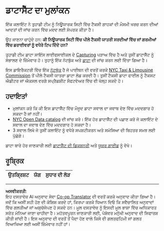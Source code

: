 <!--
CO_OP_TRANSLATOR_METADATA:
{
  "original_hash": "564445c39ad29a491abcb9356fc4d47d",
  "translation_date": "2025-08-27T18:00:44+00:00",
  "source_file": "4-Data-Science-Lifecycle/14-Introduction/assignment.md",
  "language_code": "pa"
}
-->
# ਡਾਟਾਸੈੱਟ ਦਾ ਮੁਲਾਂਕਨ

ਇੱਕ ਕਲਾਇੰਟ ਨੇ ਤੁਹਾਡੀ ਟੀਮ ਨੂੰ ਨਿਊਯਾਰਕ ਸਿਟੀ ਵਿੱਚ ਟੈਕਸੀ ਗਾਹਕਾਂ ਦੀ ਮੌਸਮੀ ਖਰਚ ਕਰਨ ਦੀਆਂ ਆਦਤਾਂ ਦੀ ਜਾਂਚ ਕਰਨ ਵਿੱਚ ਮਦਦ ਲਈ ਸੰਪਰਕ ਕੀਤਾ ਹੈ।

ਉਹ ਜਾਣਨਾ ਚਾਹੁੰਦੇ ਹਨ: **ਕੀ ਨਿਊਯਾਰਕ ਸਿਟੀ ਵਿੱਚ ਪੀਲੇ ਟੈਕਸੀ ਯਾਤਰੀ ਸਰਦੀਆਂ ਵਿੱਚ ਜਾਂ ਗਰਮੀਆਂ ਵਿੱਚ ਡਰਾਈਵਰਾਂ ਨੂੰ ਵਧੇਰੇ ਟਿਪ ਦਿੰਦੇ ਹਨ?**

ਤੁਹਾਡੀ ਟੀਮ ਡਾਟਾ ਸਾਇੰਸ ਲਾਈਫਸਾਈਕਲ ਦੇ [Capturing](Readme.md#Capturing) ਪੜਾਅ ਵਿੱਚ ਹੈ ਅਤੇ ਤੁਸੀਂ ਡਾਟਾਸੈੱਟ ਨੂੰ ਸੰਭਾਲਣ ਦੇ ਜ਼ਿੰਮੇਵਾਰ ਹੋ। ਤੁਹਾਨੂੰ ਇੱਕ ਨੋਟਬੁੱਕ ਅਤੇ [ਡਾਟਾ](../../../../data/taxi.csv) ਦੀ ਜਾਂਚ ਕਰਨ ਲਈ ਦਿੱਤਾ ਗਿਆ ਹੈ।

ਇਸ ਡਾਇਰੈਕਟਰੀ ਵਿੱਚ ਇੱਕ [ਨੋਟਬੁੱਕ](notebook.ipynb) ਹੈ ਜੋ ਪਾਈਥਨ ਦੀ ਵਰਤੋਂ ਕਰਕੇ [NYC Taxi & Limousine Commission](https://docs.microsoft.com/en-us/azure/open-datasets/dataset-taxi-yellow?tabs=azureml-opendatasets) ਤੋਂ ਪੀਲੇ ਟੈਕਸੀ ਯਾਤਰਾ ਡਾਟਾ ਲੋਡ ਕਰਦੀ ਹੈ। ਤੁਸੀਂ ਟੈਕਸੀ ਡਾਟਾ ਫਾਈਲ ਨੂੰ ਟੈਕਸਟ ਐਡੀਟਰ ਜਾਂ ਐਕਸਲ ਵਰਗੇ ਸਪ੍ਰੈਡਸ਼ੀਟ ਸੌਫਟਵੇਅਰ ਵਿੱਚ ਵੀ ਖੋਲ੍ਹ ਸਕਦੇ ਹੋ।

## ਹਦਾਇਤਾਂ

- ਮੁਲਾਂਕਨ ਕਰੋ ਕਿ ਕੀ ਇਸ ਡਾਟਾਸੈੱਟ ਵਿੱਚ ਮੌਜੂਦ ਡਾਟਾ ਸਵਾਲ ਦਾ ਜਵਾਬ ਦੇਣ ਵਿੱਚ ਮਦਦਗਾਰ ਹੋ ਸਕਦਾ ਹੈ ਜਾਂ ਨਹੀਂ।
- [NYC Open Data catalog](https://data.cityofnewyork.us/browse?sortBy=most_accessed&utf8=%E2%9C%93) ਦੀ ਜਾਂਚ ਕਰੋ। ਇੱਕ ਹੋਰ ਡਾਟਾਸੈੱਟ ਦੀ ਪਛਾਣ ਕਰੋ ਜੋ ਕਲਾਇੰਟ ਦੇ ਸਵਾਲ ਦਾ ਜਵਾਬ ਦੇਣ ਵਿੱਚ ਮਦਦਗਾਰ ਹੋ ਸਕਦਾ ਹੈ।
- 3 ਸਵਾਲ ਲਿਖੋ ਜੋ ਤੁਸੀਂ ਕਲਾਇੰਟ ਨੂੰ ਵਧੇਰੇ ਸਪਸ਼ਟੀਕਰਨ ਅਤੇ ਸਮੱਸਿਆ ਦੀ ਬਿਹਤਰ ਸਮਝ ਲਈ ਪੁੱਛੋਗੇ।

ਡਾਟਾ ਬਾਰੇ ਹੋਰ ਜਾਣਕਾਰੀ ਲਈ [ਡਾਟਾਸੈੱਟ ਦੀ ਡਿਕਸ਼ਨਰੀ](https://www1.nyc.gov/assets/tlc/downloads/pdf/data_dictionary_trip_records_yellow.pdf) ਅਤੇ [ਯੂਜ਼ਰ ਗਾਈਡ](https://www1.nyc.gov/assets/tlc/downloads/pdf/trip_record_user_guide.pdf) ਨੂੰ ਵੇਖੋ।

## ਰੂਬ੍ਰਿਕ

ਉਤਕ੍ਰਿਸ਼ਟ | ਯੋਗ | ਸੁਧਾਰ ਦੀ ਲੋੜ
--- | --- | ---

---

**ਅਸਵੀਕਰਤੀ**:  
ਇਹ ਦਸਤਾਵੇਜ਼ AI ਅਨੁਵਾਦ ਸੇਵਾ [Co-op Translator](https://github.com/Azure/co-op-translator) ਦੀ ਵਰਤੋਂ ਕਰਕੇ ਅਨੁਵਾਦ ਕੀਤਾ ਗਿਆ ਹੈ। ਜਦੋਂ ਕਿ ਅਸੀਂ ਸਹੀ ਹੋਣ ਦੀ ਕੋਸ਼ਿਸ਼ ਕਰਦੇ ਹਾਂ, ਕਿਰਪਾ ਕਰਕੇ ਧਿਆਨ ਦਿਓ ਕਿ ਸਵੈਚਾਲਿਤ ਅਨੁਵਾਦਾਂ ਵਿੱਚ ਗਲਤੀਆਂ ਜਾਂ ਅਸੁਚੱਜੇਪਣ ਹੋ ਸਕਦੇ ਹਨ। ਮੂਲ ਦਸਤਾਵੇਜ਼ ਨੂੰ ਇਸਦੀ ਮੂਲ ਭਾਸ਼ਾ ਵਿੱਚ ਅਧਿਕਾਰਤ ਸਰੋਤ ਮੰਨਿਆ ਜਾਣਾ ਚਾਹੀਦਾ ਹੈ। ਮਹੱਤਵਪੂਰਨ ਜਾਣਕਾਰੀ ਲਈ, ਪੇਸ਼ੇਵਰ ਮਨੁੱਖੀ ਅਨੁਵਾਦ ਦੀ ਸਿਫਾਰਸ਼ ਕੀਤੀ ਜਾਂਦੀ ਹੈ। ਇਸ ਅਨੁਵਾਦ ਦੀ ਵਰਤੋਂ ਤੋਂ ਪੈਦਾ ਹੋਣ ਵਾਲੇ ਕਿਸੇ ਵੀ ਗਲਤਫਹਿਮੀ ਜਾਂ ਗਲਤ ਵਿਆਖਿਆ ਲਈ ਅਸੀਂ ਜ਼ਿੰਮੇਵਾਰ ਨਹੀਂ ਹਾਂ।